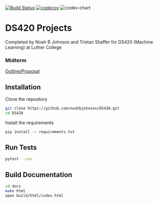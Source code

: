 [![Build Status](https://travis-ci.com/noahbjohnson/DS420.svg?branch=master)](https://travis-ci.com/noahbjohnson/DS420)
[![codecov](https://codecov.io/gh/noahbjohnson/DS420/branch/master/graph/badge.svg)](https://codecov.io/gh/noahbjohnson/DS420)
![codev-chart](https://codecov.io/gh/noahbjohnson/DS420/branch/master/graphs/commits.svg)

# DS420 Projects
Completed by Noah B Johnson and Tristan Shaffer for DS420 (Machine Learning) at Luther College

### Midterm
[Outline/Proposal](/src/midterm/Outline.md)

## Installation
Clone the repository
```bash
git clone https://github.com/noahbjohnson/DS420.git
cd DS420
```
Install the requirements
```bash
pip install -r requirements.txt
```

## Run Tests
```bash
pytest --cov
```

## Build Documentation
```bash
cd docs
make html
open build/html/index.html
```


